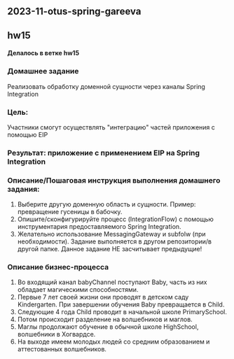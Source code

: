 ## 2023-11-otus-spring-gareeva
## hw15
#### Делалось в ветке hw15
### Домашнее задание
Реализовать обработку доменной сущности через каналы Spring Integration

### Цель:
Участники смогут осуществлять "интеграцию" частей приложения с помощью EIP
### Результат: приложение c применением EIP на Spring Integration


### Описание/Пошаговая инструкция выполнения домашнего задания:
1. Выберите другую доменную область и сущности. Пример: превращение гусеницы в бабочку.
2. Опишите/сконфигурируйте процесс (IntegrationFlow) с помощью инструментария предоставляемого Spring Integration.
3. Желательно использование MessagingGateway и subfolw (при необходимости).
Задание выполняется в другом репозитории/в другой папке.
Данное задание НЕ засчитывает предыдущие!

### Описание бизнес-процесса 
1. Во входящий канал babyChannel поступают Baby, часть из них обладает магическими способностями.
2. Первые 7 лет своей жизни они проводят в детском саду Kindergarten. При завершении обучения Baby превращается в Child.
3. Следующие 4 года Child проводит в начальной школе PrimarySchool.
4. Потом происходит разделение на волшебников и маглов.
5. Маглы продолжают обучение в обычной школе HighSchool, волшебники в Хогвардсе. 
6. На выходе имеем молодых людей со средним образованием и аттестованных волшебников.
